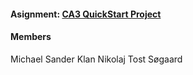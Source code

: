 #### Asignment: [CA3 QuickStart Project](https://github.com/asgerhs/CA-3/blob/Developer/CA3-QuickStart-project.pdf)

  

#### Members

Michael Sander Klan
Nikolaj Tost Søgaard

